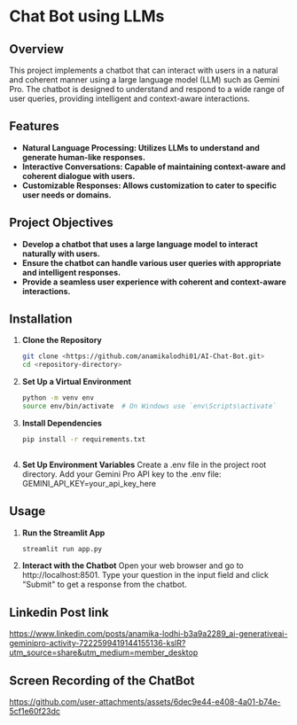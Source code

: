 # Chat Bot using LLMs

## Overview
This project implements a chatbot that can interact with users in a natural and coherent manner using a large language model (LLM) such as Gemini Pro. The chatbot is designed to understand and respond to a wide range of user queries, providing intelligent and context-aware interactions.

## Features
- **Natural Language Processing: Utilizes LLMs to understand and generate human-like responses.**
- **Interactive Conversations: Capable of maintaining context-aware and coherent dialogue with users.**
- **Customizable Responses: Allows customization to cater to specific user needs or domains.**

## Project Objectives
- **Develop a chatbot that uses a large language model to interact naturally with users.**
- **Ensure the chatbot can handle various user queries with appropriate and intelligent responses.**
- **Provide a seamless user experience with coherent and context-aware interactions.**


## Installation

1. **Clone the Repository**
   ```bash
   git clone <https://github.com/anamikalodhi01/AI-Chat-Bot.git>
   cd <repository-directory>

2. **Set Up a Virtual Environment**
   ```bash
   python -m venv env
   source env/bin/activate  # On Windows use `env\Scripts\activate`

3. **Install Dependencies**
   ```bash
   pip install -r requirements.txt
 
4. **Set Up Environment Variables**
    Create a .env file in the project root directory.
    Add your Gemini Pro API key to the .env file:
    GEMINI_API_KEY=your_api_key_here

## Usage
 
1. **Run the Streamlit App**
    ```bash
    streamlit run app.py

2. **Interact with the Chatbot**
   Open your web browser and go to http://localhost:8501.
   Type your question in the input field and click "Submit" to get a response from the chatbot.

## Linkedin Post link 
https://www.linkedin.com/posts/anamika-lodhi-b3a9a2289_ai-generativeai-geminipro-activity-7222599419144155136-kslR?utm_source=share&utm_medium=member_desktop

## Screen Recording of the ChatBot
https://github.com/user-attachments/assets/6dec9e44-e408-4a01-b74e-5cf1e60f23dc




